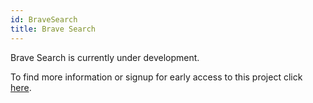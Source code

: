 ```yaml
---
id: BraveSearch
title: Brave Search
---
```


Brave Search is currently under development.

To find more information or signup for early access to this project click [here](https://brave.com/search/).
